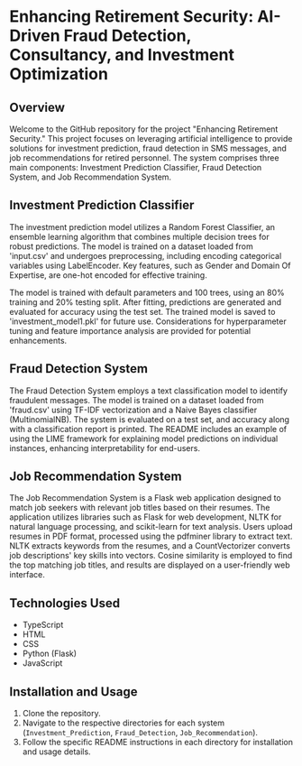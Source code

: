 # Enhancing Retirement Security: AI-Driven Fraud Detection, Consultancy, and Investment Optimization

## Overview
Welcome to the GitHub repository for the project "Enhancing Retirement Security." This project focuses on leveraging artificial intelligence to provide solutions for investment prediction, fraud detection in SMS messages, and job recommendations for retired personnel. The system comprises three main components: Investment Prediction Classifier, Fraud Detection System, and Job Recommendation System.

## Investment Prediction Classifier
The investment prediction model utilizes a Random Forest Classifier, an ensemble learning algorithm that combines multiple decision trees for robust predictions. The model is trained on a dataset loaded from 'input.csv' and undergoes preprocessing, including encoding categorical variables using LabelEncoder. Key features, such as Gender and Domain Of Expertise, are one-hot encoded for effective training.

The model is trained with default parameters and 100 trees, using an 80% training and 20% testing split. After fitting, predictions are generated and evaluated for accuracy using the test set. The trained model is saved to 'investment_model1.pkl' for future use. Considerations for hyperparameter tuning and feature importance analysis are provided for potential enhancements.

## Fraud Detection System
The Fraud Detection System employs a text classification model to identify fraudulent messages. The model is trained on a dataset loaded from 'fraud.csv' using TF-IDF vectorization and a Naive Bayes classifier (MultinomialNB). The system is evaluated on a test set, and accuracy along with a classification report is printed. The README includes an example of using the LIME framework for explaining model predictions on individual instances, enhancing interpretability for end-users.

## Job Recommendation System
The Job Recommendation System is a Flask web application designed to match job seekers with relevant job titles based on their resumes. The application utilizes libraries such as Flask for web development, NLTK for natural language processing, and scikit-learn for text analysis. Users upload resumes in PDF format, processed using the pdfminer library to extract text. NLTK extracts keywords from the resumes, and a CountVectorizer converts job descriptions' key skills into vectors. Cosine similarity is employed to find the top matching job titles, and results are displayed on a user-friendly web interface.

## Technologies Used
- TypeScript
- HTML
- CSS
- Python (Flask)
- JavaScript


## Installation and Usage
1. Clone the repository.
2. Navigate to the respective directories for each system (`Investment_Prediction`, `Fraud_Detection`, `Job_Recommendation`).
3. Follow the specific README instructions in each directory for installation and usage details.

